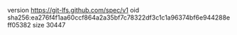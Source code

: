 version https://git-lfs.github.com/spec/v1
oid sha256:ea276f4f1aa60ccf864a2a35bf7c78322df3c1c1a96374bf6e944288eff05382
size 30447
